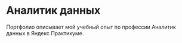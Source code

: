 # Аналитик данных
Портфолио описывает мой учебный опыт по профессии Аналитик данных в Яндекс Практикуме.


